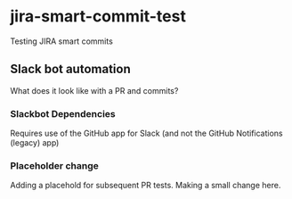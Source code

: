 # jira-smart-commit-test
Testing JIRA smart commits

## Slack bot automation
What does it look like with a PR and commits?

### Slackbot Dependencies
Requires use of the GitHub app for Slack (and not the GitHub Notifications (legacy) app)

### Placeholder change
Adding a placehold for subsequent PR tests. Making a small change here.